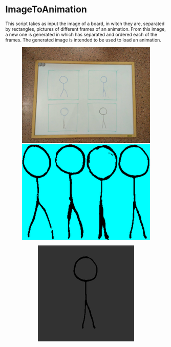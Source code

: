 # ImageToAnimation

This script takes as input the image of a board, in witch they are, separated by rectangles, pictures of different
frames of an animation. From this image, a new one is generated in which has separated and ordered each of the frames.
The generated image is intended to be used to load an animation.

<p align="center">
  <img width="400" height="300" src="images/board.png">
  <img width="400" height="300" src="anims/test.png">
</p>

<p align="center">
  <img width="300" height="300" src="anims/anim.gif">
</p>
